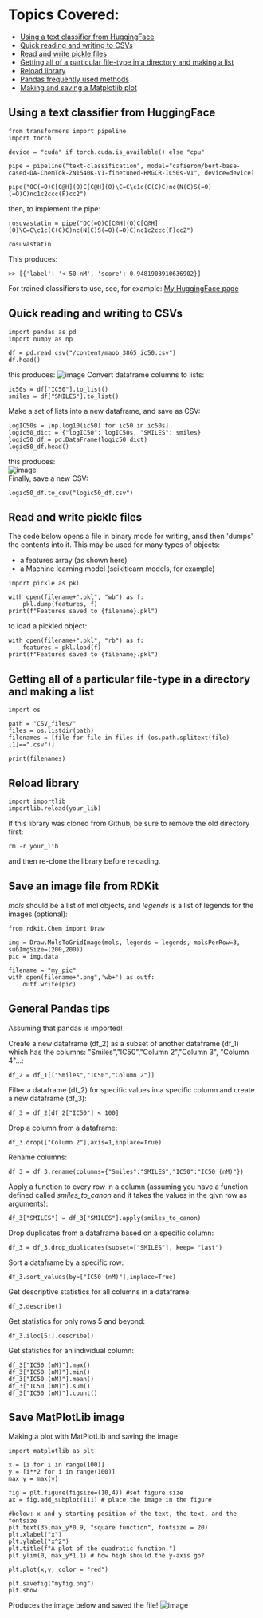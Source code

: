 # Topics Covered:
- [Using a text classifier from HuggingFace](#using-a-text-classifier-from-huggingface) <br>
- [Quick reading and writing to CSVs](#quick-reading-and-writing-to-csvs) <br>
- [Read and write pickle files](#read-and-write-pickle-files) <br>
- [Getting all of a particular file-type in a directory and making a list](#getting-all-of-a-particular-file-type-in-a-directory-and-making-a-list) <br>
- [Reload library](#reload-library) <br>
- [Pandas frequently used methods](#general-pandas-tips) <br>
- [Making and saving a Matplotlib plot](#save-matplotLib-image) <br>


## Using a text classifier from HuggingFace
```
from transformers import pipeline
import torch

device = "cuda" if torch.cuda.is_available() else "cpu"

pipe = pipeline("text-classification", model="cafierom/bert-base-cased-DA-ChemTok-ZN1540K-V1-finetuned-HMGCR-IC50s-V1", device=device)

pipe("OC(=O)C[C@H](O)C[C@H](O)\C=C\c1c(C(C)C)nc(N(C)S(=O)(=O)C)nc1c2ccc(F)cc2")
```
then, to implement the pipe:
```
rosuvastatin = pipe("OC(=O)C[C@H](O)C[C@H](O)\C=C\c1c(C(C)C)nc(N(C)S(=O)(=O)C)nc1c2ccc(F)cc2")

rosuvastatin
```
This produces:
```
>> [{'label': '< 50 nM', 'score': 0.9481903910636902}]
```
For trained  classifiers to use, see, for example: [My HuggingFace page](https://huggingface.co/cafierom)

## Quick reading and writing to CSVs
```
import pandas as pd
import numpy as np

df = pd.read_csv("/content/maob_3865_ic50.csv")
df.head()
```
this produces:
![image](https://github.com/user-attachments/assets/9e5818a2-4428-4850-9c19-980faaa748ac)
Convert dataframe columns to lists:
```
ic50s = df["IC50"].to_list()
smiles = df["SMILES"].to_list()
```
Make a set of lists into a new dataframe, and save as CSV:
```
logIC50s = [np.log10(ic50) for ic50 in ic50s]
logic50_dict = {"logIC50": logIC50s, "SMILES": smiles}
logic50_df = pd.DataFrame(logic50_dict)
logic50_df.head()
```
this produces: <br>
![image](https://github.com/user-attachments/assets/41c15286-501e-49be-976a-b224c743471e) <br>
Finally, save a new CSV:
```
logic50_df.to_csv("logic50_df.csv")
```

## Read and write pickle files
The code below opens a file in binary mode for writing, ansd then 'dumps' the contents into it.
This may be used for many types of objects:
- a features array (as shown here)
- a Machine learning model (scikitlearn models, for example)
```
import pickle as pkl

with open(filename+".pkl", "wb") as f:
    pkl.dump(features, f)  
print(f"Features saved to {filename}.pkl")
```
to load a pickled object:
```
with open(filename+".pkl", "rb") as f:
    features = pkl.load(f)
print(f"Features saved to {filename}.pkl")
```
 
## Getting all of a particular file-type in a directory and making a list
```
import os

path = "CSV_files/"
files = os.listdir(path)            
filenames = [file for file in files if (os.path.splitext(file)[1]==".csv")]

print(filenames)
```

## Reload library
```
import importlib
importlib.reload(your_lib)
```
If this library was cloned from Github, be sure to remove the old directory first:
```
rm -r your_lib
```
and then re-clone the library before reloading.

## Save an image file from RDKit
*mols* should be a list of mol objects, and *legends* is a list of legends for the images (optional):
```
from rdkit.Chem import Draw

img = Draw.MolsToGridImage(mols, legends = legends, molsPerRow=3, subImgSize=(200,200))
pic = img.data

filename = "my_pic"
with open(filename+".png",'wb+') as outf:
    outf.write(pic)
```

## General Pandas tips
Assuming that pandas is imported!

Create a new dataframe (df_2) as a subset of another dataframe (df_1) which has the columns: "Smiles","IC50","Column 2","Column 3", "Column 4"...:
```
df_2 = df_1[["Smiles","IC50","Column 2"]]
```
Filter a dataframe (df_2) for specific values in a specific column and create a new dataframe (df_3):
```
df_3 = df_2[df_2["IC50"] < 100]
```
Drop a column from a dataframe:
```
df_3.drop(["Column 2"],axis=1,inplace=True)
```
Rename columns:
```
df_3 = df_3.rename(columns={"Smiles":"SMILES","IC50":"IC50 (nM)"})
```
Apply a function to every row in a column (assuming you have a function defined called *smiles_to_canon* and it takes the values in the givn row as arguments):
```
df_3["SMILES"] = df_3["SMILES"].apply(smiles_to_canon)
```
Drop duplicates from a dataframe based on a specific column: 
```
df_3 = df_3.drop_duplicates(subset=["SMILES"], keep= "last")
```
Sort a dataframe by a specific row:
```
df_3.sort_values(by=["IC50 (nM)"],inplace=True)
```
Get descriptive statistics for all columns in a dataframe:
```
df_3.describe()
```
Get statistics for only rows 5 and beyond:
```
df_3.iloc[5:].describe()
```
Get statistics for an individual column:
```
df_3["IC50 (nM)"].max()
df_3["IC50 (nM)"].min()
df_3["IC50 (nM)"].mean()
df_3["IC50 (nM)"].sum()
df_3["IC50 (nM)"].count()
```
## Save MatPlotLib image
Making a plot with MatPlotLib and saving the image
```
import matplotlib as plt

x = [i for i in range(100)]
y = [i**2 for i in range(100)]
max_y = max(y)
     
fig = plt.figure(figsize=(10,4)) #set figure size
ax = fig.add_subplot(111) # place the image in the figure

#below: x and y starting position of the text, the text, and the fontsize
plt.text(35,max_y*0.9, "square function", fontsize = 20) 
plt.xlabel("x")
plt.ylabel("x^2")
plt.title(f"A plot of the quadratic function.")
plt.ylim(0, max_y*1.1) # how high should the y-axis go?

plt.plot(x,y, color = "red")

plt.savefig("myfig.png")
plt.show
```
Produces the image below and saved the file!
![image](https://github.com/user-attachments/assets/465848f0-79b5-426d-87b0-4c2c5b77f691)

```
